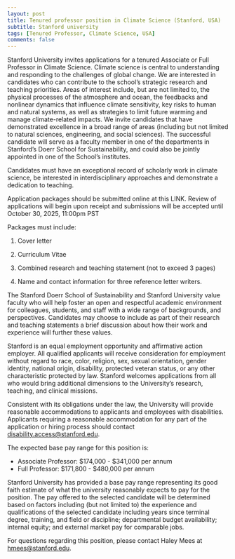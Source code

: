```yaml
---
layout: post
title: Tenured professor position in Climate Science (Stanford, USA)
subtitle: Stanford university
tags: [Tenured Professor, Climate Science, USA]
comments: false
---
```


Stanford University invites applications for a tenured Associate or Full Professor in Climate Science. Climate science is central to understanding and responding to the challenges of global change. We are interested in candidates who can contribute to the school’s strategic research and teaching priorities. Areas of interest include, but are not limited to, the physical processes of the atmosphere and ocean, the feedbacks and nonlinear dynamics that influence climate sensitivity, key risks to human and natural systems, as well as strategies to limit future warming and manage climate-related impacts. We invite candidates that have demonstrated excellence in a broad range of areas (including but not limited to natural sciences, engineering, and social sciences). The successful candidate will serve as a faculty member in one of the departments in Stanford’s Doerr School for Sustainability, and could also be jointly appointed in one of the School’s institutes. 

 

Candidates must have an exceptional record of scholarly work in climate science, be interested in interdisciplinary approaches and demonstrate a dedication to teaching. 

 

Application packages should be submitted online at this LINK. Review of applications will begin upon receipt and submissions will be accepted until October 30, 2025, 11:00pm PST

 

Packages must include:

 

1. Cover letter

2. Curriculum Vitae

3. Combined research and teaching statement (not to exceed 3 pages)

4. Name and contact information for three reference letter writers.


The Stanford Doerr School of Sustainability and Stanford University value faculty who will help foster an open and respectful academic environment for colleagues, students, and staff with a wide range of backgrounds, and perspectives. Candidates may choose to include as part of their research and teaching statements a brief discussion about how their work and experience will further these values.

 

Stanford is an equal employment opportunity and affirmative action employer. All qualified applicants will receive consideration for employment without regard to race, color, religion, sex, sexual orientation, gender identity, national origin, disability, protected veteran status, or any other characteristic protected by law. Stanford welcomes applications from all who would bring additional dimensions to the University’s research, teaching, and clinical missions.

 

Consistent with its obligations under the law, the University will provide reasonable accommodations to applicants and employees with disabilities. Applicants requiring a reasonable accommodation for any part of the application or hiring process should contact disability.access@stanford.edu.

 

The expected base pay range for this position is: 

- Associate Professor: $174,000 - $341,000 per annum
- Full Professor:            $171,800 - $480,000 per annum

Stanford University has provided a base pay range representing its good faith estimate of what the university reasonably expects to pay for the position. The pay offered to the selected candidate will be determined based on factors including (but not limited to) the experience and qualifications of the selected candidate including years since terminal degree, training, and field or discipline; departmental budget availability; internal equity; and external market pay for comparable jobs.

For questions regarding this position, please contact Haley Mees at hmees@stanford.edu.


